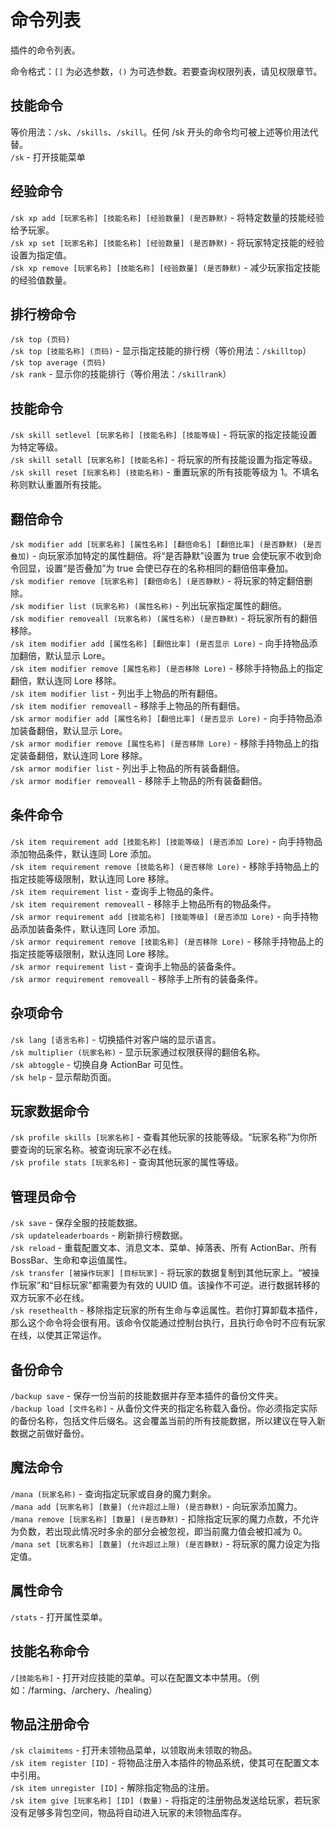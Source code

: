 # 命令列表  
插件的命令列表。  
  
命令格式：`[]` 为必选参数，`()` 为可选参数。若要查询权限列表，请见权限章节。  
  
## 技能命令  
等价用法：`/sk`、`/skills`、`/skill`。任何 /sk 开头的命令均可被上述等价用法代替。  
`/sk` - 打开技能菜单  
  
## 经验命令  
`/sk xp add [玩家名称] [技能名称] [经验数量] (是否静默)` - 将特定数量的技能经验给予玩家。  
`/sk xp set [玩家名称] [技能名称] [经验数量] (是否静默)` - 将玩家特定技能的经验设置为指定值。  
`/sk xp remove [玩家名称] [技能名称] [经验数量] (是否静默)` - 减少玩家指定技能的经验值数量。  
  
## 排行榜命令 
`/sk top (页码)`  
`/sk top [技能名称] (页码)` - 显示指定技能的排行榜（等价用法：`/skilltop`）  
`/sk top average (页码)`  
`/sk rank` - 显示你的技能排行（等价用法：`/skillrank`）  
  
## 技能命令  
`/sk skill setlevel [玩家名称] [技能名称] [技能等级]` - 将玩家的指定技能设置为特定等级。  
`/sk skill setall [玩家名称] [技能名称]` - 将玩家的所有技能设置为指定等级。  
`/sk skill reset [玩家名称] (技能名称)` - 重置玩家的所有技能等级为 1。不填名称则默认重置所有技能。  
  
## 翻倍命令 
`/sk modifier add [玩家名称] [属性名称] [翻倍命名] [翻倍比率] (是否静默) (是否叠加)` - 向玩家添加特定的属性翻倍。将“是否静默”设置为 true 会使玩家不收到命令回显，设置“是否叠加”为 true 会使已存在的名称相同的翻倍倍率叠加。  
`/sk modifier remove [玩家名称] [翻倍命名] (是否静默)` - 将玩家的特定翻倍删除。  
`/sk modifier list (玩家名称) (属性名称)` - 列出玩家指定属性的翻倍。  
`/sk modifier removeall (玩家名称) (属性名称) (是否静默)` - 将玩家所有的翻倍移除。  
`/sk item modifier add [属性名称] [翻倍比率] (是否显示 Lore)` - 向手持物品添加翻倍，默认显示 Lore。  
`/sk item modifier remove [属性名称] (是否移除 Lore)` - 移除手持物品上的指定翻倍，默认连同 Lore 移除。  
`/sk item modifier list` - 列出手上物品的所有翻倍。  
`/sk item modifier removeall` - 移除手上物品的所有翻倍。  
`/sk armor modifier add [属性名称] [翻倍比率] (是否显示 Lore)` - 向手持物品添加装备翻倍，默认显示 Lore。  
`/sk armor modifier remove [属性名称] (是否移除 Lore)` - 移除手持物品上的指定装备翻倍，默认连同 Lore 移除。  
`/sk armor modifier list` - 列出手上物品的所有装备翻倍。  
`/sk armor modifier removeall` - 移除手上物品的所有装备翻倍。  
## 条件命令  
`/sk item requirement add [技能名称] [技能等级] (是否添加 Lore)` - 向手持物品添加物品条件，默认连同 Lore 添加。  
`/sk item requirement remove [技能名称] (是否移除 Lore)` - 移除手持物品上的指定技能等级限制，默认连同 Lore 移除。  
`/sk item requirement list` - 查询手上物品的条件。  
`/sk item requirement removeall` - 移除手上物品所有的物品条件。  
`/sk armor requirement add [技能名称] [技能等级] (是否添加 Lore)` - 向手持物品添加装备条件，默认连同 Lore 添加。  
`/sk armor requirement remove [技能名称] (是否移除 Lore)` - 移除手持物品上的指定技能等级限制，默认连同 Lore 移除。  
`/sk armor requirement list` - 查询手上物品的装备条件。  
`/sk armor requirement removeall` - 移除手上所有的装备条件。  
## 杂项命令  
`/sk lang [语言名称]` - 切换插件对客户端的显示语言。  
`/sk multiplier (玩家名称)` - 显示玩家通过权限获得的翻倍名称。  
`/sk abtoggle` - 切换自身 ActionBar 可见性。  
`/sk help` - 显示帮助页面。  
  
## 玩家数据命令
`/sk profile skills [玩家名称]` - 查看其他玩家的技能等级。“玩家名称”为你所要查询的玩家名称。被查询玩家不必在线。  
`/sk profile stats [玩家名称]` - 查询其他玩家的属性等级。  
  
## 管理员命令  
`/sk save` - 保存全服的技能数据。  
`/sk updateleaderboards` - 刷新排行榜数据。  
`/sk reload` - 重载配置文本、消息文本、菜单、掉落表、所有 ActionBar、所有 BossBar、生命和幸运值属性。  
`/sk transfer [被操作玩家] [目标玩家]` - 将玩家的数据复制到其他玩家上。“被操作玩家”和“目标玩家”都需要为有效的 UUID 值。该操作不可逆。进行数据转移的双方玩家不必在线。  
`/sk resethealth` - 移除指定玩家的所有生命与幸运属性。若你打算卸载本插件，那么这个命令将会很有用。该命令仅能通过控制台执行，且执行命令时不应有玩家在线，以使其正常运作。  
## 备份命令
`/backup save` - 保存一份当前的技能数据并存至本插件的备份文件夹。  
`/backup load [文件名称]` - 从备份文件夹的指定名称载入备份。你必须指定实际的备份名称，包括文件后缀名。这会覆盖当前的所有技能数据，所以建议在导入新数据之前做好备份。  
## 魔法命令 
`/mana (玩家名称)` - 查询指定玩家或自身的魔力剩余。  
`/mana add [玩家名称] [数量] (允许超过上限) (是否静默)` - 向玩家添加魔力。  
`/mana remove [玩家名称] [数量] (是否静默)` - 扣除指定玩家的魔力点数，不允许为负数，若出现此情况时多余的部分会被忽视，即当前魔力值会被扣减为 0。  
`/mana set [玩家名称] [数量] (允许超过上限) (是否静默)` - 将玩家的魔力设定为指定值。  
## 属性命令 
`/stats` - 打开属性菜单。  
## 技能名称命令 
`/[技能名称]` - 打开对应技能的菜单。可以在配置文本中禁用。（例如：/farming、/archery、/healing）  
## 物品注册命令  
`/sk claimitems` - 打开未领物品菜单，以领取尚未领取的物品。  
`/sk item register [ID]` - 将物品注册入本插件的物品系统，使其可在配置文本中引用。  
`/sk item unregister [ID]` - 解除指定物品的注册。  
`/sk item give [玩家名称] [ID] (数量)` - 将指定的注册物品发送给玩家，若玩家没有足够多背包空间，物品将自动进入玩家的未领物品库存。
